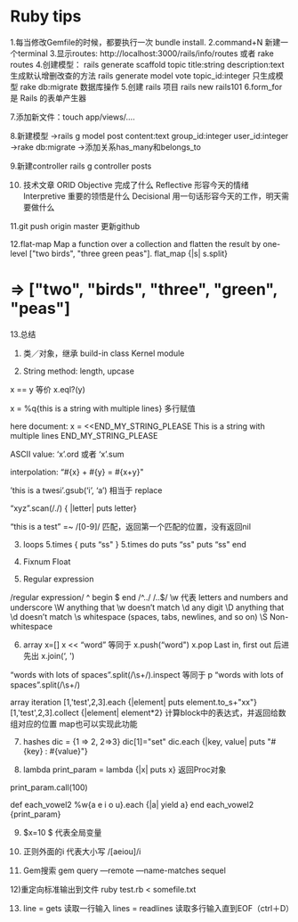 # Ruby tips

1.每当修改Gemfile的时候，都要执行一次 bundle install.
2.command+N 新建一个terminal
3.显示routes:
http://localhost:3000/rails/info/routes
或者  rake routes
4.创建模型：
rails generate scaffold topic title:string description:text   生成默认增删改查的方法
rails generate model vote topic_id:integer  只生成模型
rake db:migrate  数据库操作
5.创建 rails 项目
rails new rails101
6.form_for 是 Rails 的表单产生器

7.添加新文件：touch app/views/….

8.新建模型
->rails g model post content:text group_id:integer user_id:integer
->rake db:migrate
->添加关系has_many和belongs_to

9.新建controller
rails g controller posts

10. 技术文章 ORID
Objective 完成了什么
Reflective 形容今天的情绪
Interpretive 重要的领悟是什么
Decisional 用一句话形容今天的工作，明天需要做什么

11.git push origin master
更新github

12.flat-map
Map a function over a collection and flatten the result by one-level
["two birds", "three green peas"].
  flat_map {|s| s.split}
# => ["two", "birds", "three", "green", "peas"]

13.总结
1) 类／对象，继承
build-in class
Kernel module

2) String
method: length, upcase

x == y   等价 x.eql?(y)

x = %q{this is a string
with multiple
lines}   多行赋值

here document:
x = <<END_MY_STRING_PLEASE
This is a string
with multiple
lines
END_MY_STRING_PLEASE

ASCII value:
‘x’.ord  或者 ‘x’.sum

interpolation:
“#{x} + #{y} = #{x+y}"

’this is a twesi’.gsub(‘i’, ‘a’)     相当于  replace

“xyz”.scan(/./) { |letter| puts letter}

“this is a test” =~ /[0-9]/   匹配，返回第一个匹配的位置，没有返回nil

3) loops
5.times { puts “ss" }
5.times do
     puts “ss"
     puts “ss"
end

4) Fixnum
    Float

5) Regular expression

/regular expression/
^ begin  $ end
/^../  /..$/
\w 代表 letters and numbers and underscore
\W   anything that \w doesn’t match
\d    any digit
\D    anything that \d doesn’t match
\s    whitespace (spaces, tabs, newlines, and so on)
\S   Non-whitespace

6) array
x=[]
x << “word”  等同于 x.push(“word")
x.pop        Last in, first out 后进先出
x.join(‘, ')

“words with lots of spaces”.split(/\s+/).inspect
等同于
p “words with lots of spaces”.split(/\s+/)

array iteration
[1,'test',2,3].each {|element| puts element.to_s+"xx"}
[1,'test',2,3].collect {|element| element*2}   计算block中的表达式，并返回给数组对应的位置   map也可以实现此功能

7) hashes
dic = {1 => 2, 2=>3}
dic[1]="set"
dic.each {|key, value| puts "#{key} : #{value}"}

8) lambda
print_param = lambda {|x| puts x}  返回Proc对象

print_param.call(100)

def each_vowel2
   %w{a e i o u}.each {|a| yield a}
 end
each_vowel2 {print_param}

9) $x=10
$ 代表全局变量

10) 正则外面的i 代表大小写
/[aeiou]/i

11) Gem搜索
gem query —remote —name-matches sequel

12)重定向标准输出到文件
ruby test.rb < somefile.txt

13) line = gets   读取一行输入
      lines = readlines 读取多行输入直到EOF（ctrl＋D）
